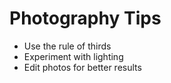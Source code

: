 # Photography Tips  
- Use the rule of thirds  
- Experiment with lighting  
- Edit photos for better results  
      
